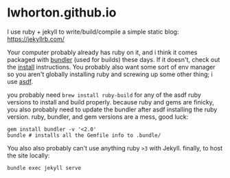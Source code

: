 # lwhorton.github.io

I use ruby + jekyll to write/build/compile a simple static blog: https://jekyllrb.com/

Your computer probably already has ruby on it, and i think it comes packaged
with [bundler](https://bundler.io/) (used for builds) these days. If it doesn't,
check out the [install](https://jekyllrb.com/docs/) instructions. You probably
also want some sort of env manager so you aren't globally installing ruby and
screwing up some other thing; i use [asdf](https://github.com/asdf-vm/asdf-ruby).

you probably need `brew install ruby-build` for any of the asdf ruby versions to
install and build properly. because ruby and gems are finicky, you also probably
need to update the bundler after asdf installing the ruby version. ruby,
bundler, and gem versions are a mess, good luck:

```
gem install bundler -v '<2.0'
bundle # installs all the Gemfile info to .bundle/
```

You also also probably can't use anything ruby `>3` with Jekyll. finally, to
host the site locally:

`bundle exec jekyll serve`




